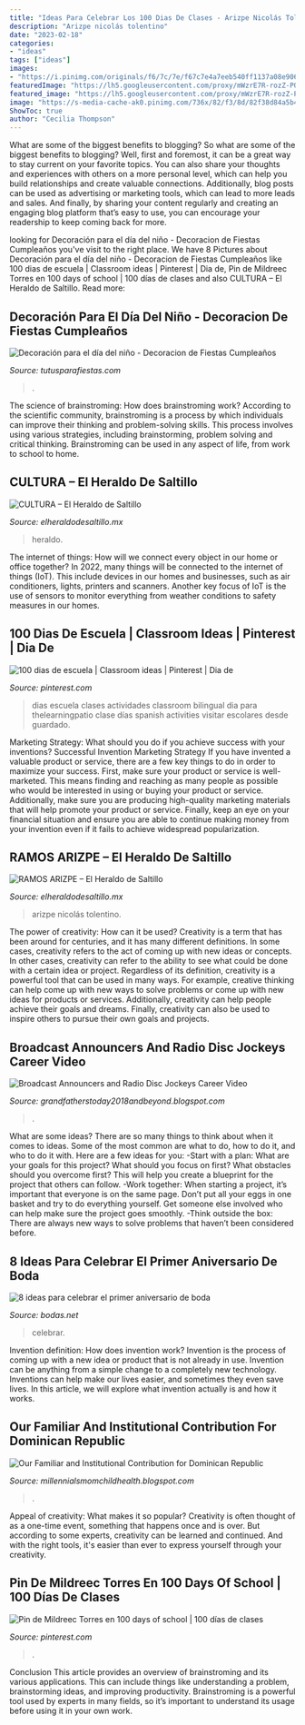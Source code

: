 ```yaml
---
title: "Ideas Para Celebrar Los 100 Dias De Clases - Arizpe Nicolás Tolentino"
description: "Arizpe nicolás tolentino"
date: "2023-02-18"
categories:
- "ideas"
tags: ["ideas"]
images:
- "https://i.pinimg.com/originals/f6/7c/7e/f67c7e4a7eeb540ff1137a08e90628dc.jpg"
featuredImage: "https://lh5.googleusercontent.com/proxy/mWzrE7R-rozZ-PQUH8yJG8odFQmdM_y2FrdbF5J6YIFoXHkFZDqZ5y2FlDDPO5raqQ9bsuQYXPhrSWSlnY_M-zoZAss=w1200-h630-n-k-no-nu"
featured_image: "https://lh5.googleusercontent.com/proxy/mWzrE7R-rozZ-PQUH8yJG8odFQmdM_y2FrdbF5J6YIFoXHkFZDqZ5y2FlDDPO5raqQ9bsuQYXPhrSWSlnY_M-zoZAss=w1200-h630-n-k-no-nu"
image: "https://s-media-cache-ak0.pinimg.com/736x/82/f3/8d/82f38d84a5b4cf9dd40b246542bb571f.jpg"
ShowToc: true
author: "Cecilia Thompson"
---
```



What are some of the biggest benefits to blogging?
So what are some of the biggest benefits to blogging? Well, first and foremost, it can be a great way to stay current on your favorite topics. You can also share your thoughts and experiences with others on a more personal level, which can help you build relationships and create valuable connections. Additionally, blog posts can be used as advertising or marketing tools, which can lead to more leads and sales. And finally, by sharing your content regularly and creating an engaging blog platform that’s easy to use, you can encourage your readership to keep coming back for more.

	

		
looking for Decoración para el día del niño - Decoracion de Fiestas Cumpleaños you've visit to the right place. We have 8 Pictures about Decoración para el día del niño - Decoracion de Fiestas Cumpleaños like 100 dias de escuela | Classroom ideas | Pinterest | Dia de, Pin de Mildreec Torres en 100 days of school | 100 días de clases and also CULTURA – El Heraldo de Saltillo. Read more:
		
    
## Decoración Para El Día Del Niño - Decoracion De Fiestas Cumpleaños

<img loading=lazy src="https://tutusparafiestas.com/wp-content/uploads/2018/02/decoracion-para-el-dia-del-nino-11.jpg" onerror="this.onerror=null;this.src='https://tse3.mm.bing.net/th?id=OIP.aMAbUjSMEWXnL2y7jsdm-gHaJ2&amp;pid=15.1';" alt="Decoración para el día del niño - Decoracion de Fiestas Cumpleaños">

_Source: tutusparafiestas.com_

>. 

	

The science of brainstroming: How does brainstroming work?
According to the scientific community, brainstroming is a process by which individuals can improve their thinking and problem-solving skills. This process involves using various strategies, including brainstorming, problem solving and critical thinking. Brainstroming can be used in any aspect of life, from work to school to home.

    
## CULTURA – El Heraldo De Saltillo

<img loading=lazy src="https://www.elheraldodesaltillo.mx/wp-content/uploads/2020/10/animan-3-1920x1276.jpg" onerror="this.onerror=null;this.src='https://tse1.mm.bing.net/th?id=OIP.ud6EXr7IJo5IKp9T70TKQQHaE7&amp;pid=15.1';" alt="CULTURA – El Heraldo de Saltillo">

_Source: elheraldodesaltillo.mx_

>heraldo. 

	

The internet of things: How will we connect every object in our home or office together?
In 2022, many things will be connected to the internet of things (IoT). This include devices in our homes and businesses, such as air conditioners, lights, printers and scanners. Another key focus of IoT is the use of sensors to monitor everything from weather conditions to safety measures in our homes.

    
## 100 Dias De Escuela | Classroom Ideas | Pinterest | Dia De

<img loading=lazy src="https://s-media-cache-ak0.pinimg.com/736x/82/f3/8d/82f38d84a5b4cf9dd40b246542bb571f.jpg" onerror="this.onerror=null;this.src='https://tse3.mm.bing.net/th?id=OIP.p80QH9yHlno4AvLKgu7RPQHaFt&amp;pid=15.1';" alt="100 dias de escuela | Classroom ideas | Pinterest | Dia de">

_Source: pinterest.com_

>dias escuela clases actividades classroom bilingual dia para thelearningpatio clase días spanish activities visitar escolares desde guardado. 

	

Marketing Strategy: What should you do if you achieve success with your inventions?
Successful Invention Marketing Strategy
If you have invented a valuable product or service, there are a few key things to do in order to maximize your success. First, make sure your product or service is well-marketed. This means finding and reaching as many people as possible who would be interested in using or buying your product or service. Additionally, make sure you are producing high-quality marketing materials that will help promote your product or service. Finally, keep an eye on your financial situation and ensure you are able to continue making money from your invention even if it fails to achieve widespread popularization.

    
## RAMOS ARIZPE – El Heraldo De Saltillo

<img loading=lazy src="https://www.elheraldodesaltillo.mx/wp-content/uploads/2020/09/Celebra-parroquia-San-Nicolás-de-Tolentino-fiesta-patronal-bajo-la-´nueva-normalidad’-15-scaled.jpg" onerror="this.onerror=null;this.src='https://tse2.mm.bing.net/th?id=OIP.sgWqzhuEZXeDuHJqmS5kbgHaFj&amp;pid=15.1';" alt="RAMOS ARIZPE – El Heraldo de Saltillo">

_Source: elheraldodesaltillo.mx_

>arizpe nicolás tolentino. 

	

The power of creativity: How can it be used?
Creativity is a term that has been around for centuries, and it has many different definitions. In some cases, creativity refers to the act of coming up with new ideas or concepts. In other cases, creativity can refer to the ability to see what could be done with a certain idea or project. Regardless of its definition, creativity is a powerful tool that can be used in many ways. For example, creative thinking can help come up with new ways to solve problems or come up with new ideas for products or services. Additionally, creativity can help people achieve their goals and dreams. Finally, creativity can also be used to inspire others to pursue their own goals and projects.

    
## Broadcast Announcers And Radio Disc Jockeys Career Video

<img loading=lazy src="https://lh6.googleusercontent.com/proxy/9pPWhTTHredChjNuNcT5kUmTphTozXsABVIHuDvY3yA0jMcWWVL7DFgflMyaKh4oSW5i51B2aX4boDPEyGcy-GwAeCs=w1200-h630-n-k-no-nu" onerror="this.onerror=null;this.src='https://tse3.mm.bing.net/th?id=OIP.ATz3dWEwMHfsSdK9ZloXlgHaFj&amp;pid=15.1';" alt="Broadcast Announcers and Radio Disc Jockeys Career Video">

_Source: grandfatherstoday2018andbeyond.blogspot.com_

>. 

	

What are some ideas?
There are so many things to think about when it comes to ideas. Some of the most common are what to do, how to do it, and who to do it with. Here are a few ideas for you: 
-Start with a plan: What are your goals for this project? What should you focus on first? What obstacles should you overcome first? This will help you create a blueprint for the project that others can follow. 
-Work together: When starting a project, it’s important that everyone is on the same page. Don’t put all your eggs in one basket and try to do everything yourself. Get someone else involved who can help make sure the project goes smoothly. 
-Think outside the box: There are always new ways to solve problems that haven’t been considered before.

    
## 8 Ideas Para Celebrar El Primer Aniversario De Boda

<img loading=lazy src="https://cdn0.bodas.net/img_e_50272/5/0/2/7/2/t30_lorena-y-jaime-post-028_1_50272.jpg" onerror="this.onerror=null;this.src='https://tse1.mm.bing.net/th?id=OIP.8XLjx7qEznIou_s2BLUHygHaE8&amp;pid=15.1';" alt="8 ideas para celebrar el primer aniversario de boda">

_Source: bodas.net_

>celebrar. 

	

Invention definition: How does invention work?
Invention is the process of coming up with a new idea or product that is not already in use. Invention can be anything from a simple change to a completely new technology. Inventions can help make our lives easier, and sometimes they even save lives. In this article, we will explore what invention actually is and how it works.

    
## Our Familiar And Institutional Contribution For Dominican Republic

<img loading=lazy src="https://lh5.googleusercontent.com/proxy/mWzrE7R-rozZ-PQUH8yJG8odFQmdM_y2FrdbF5J6YIFoXHkFZDqZ5y2FlDDPO5raqQ9bsuQYXPhrSWSlnY_M-zoZAss=w1200-h630-n-k-no-nu" onerror="this.onerror=null;this.src='https://tse4.mm.bing.net/th?id=OIP.7CNraxh9OH0pF2U6wDUxsAHaFj&amp;pid=15.1';" alt="Our Familiar and Institutional Contribution for Dominican Republic">

_Source: millennialsmomchildhealth.blogspot.com_

>. 

	

Appeal of creativity: What makes it so popular?
Creativity is often thought of as a one-time event, something that happens once and is over. But according to some experts, creativity can be learned and continued. And with the right tools, it's easier than ever to express yourself through your creativity.

    
## Pin De Mildreec Torres En 100 Days Of School | 100 Días De Clases

<img loading=lazy src="https://i.pinimg.com/originals/f6/7c/7e/f67c7e4a7eeb540ff1137a08e90628dc.jpg" onerror="this.onerror=null;this.src='https://tse3.mm.bing.net/th?id=OIP.CS7vxGsAzYmOTDDB4Apa-gHaJ4&amp;pid=15.1';" alt="Pin de Mildreec Torres en 100 days of school | 100 días de clases">

_Source: pinterest.com_

>. 

	

Conclusion
This article provides an overview of brainstroming and its various applications. This can include things like understanding a problem, brainstorming ideas, and improving productivity. Brainstroming is a powerful tool used by experts in many fields, so it’s important to understand its usage before using it in your own work.

